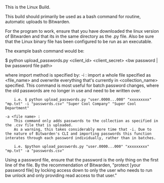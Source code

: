 This is the Linux Build.

This build should primarily be used as a bash command for routine, automatic uploads to Bitwarden.

For the program to work, ensure that you have downloaded the linux version of Bitwarden and that its in the same directory as the .py file.
Also be sure that the Linux binary file has been configured to be run as an executable.

The example bash command would be:

$ python upload_passwords.py <client_id> <client_secret> <bw password | bw password file path> <import method>

where import method is specified by:
    -i <file name> <Organization Name> <Collection Name> : 
        import a whole file specified as <file_name> and overwrite everything that's currently in <collection_name> specified.
        This command is most useful for batch password changes, where the old passwords are no longer in use and need to be written over.
    
        i.e. $ python upload_passwords.py "user.0000...000" "xxxxxxxxx" "mp.txt" -i "passwords.csv" "Super Cool Company" "Super Cool Department"

    -a <file name> :
        This command only adds passwords to the collection as specified in the .csv file that is uploaded.
        As a warning, this takes considerably more time that -i. Due to the nature of Bitwarden's CLI and importing passwords this function interates through each password individually, rather than in batches.

        i.e. $python upload_passwords.py "user.0000...000" "xxxxxxxxx" "mp.txt" -a "passwords.csv"


Using a password file, ensure that the password is the only thing on the first line of the file.
By the recommendation of Bitwarden, "protect [your password file] by locking access down to only the user who needs to run bw unlock and only providing read access to that user." 

